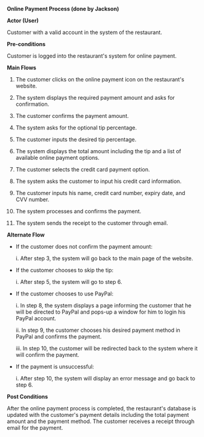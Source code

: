 **Online Payment Process (done by Jackson)**

**Actor (User)**

Customer with a valid account in the system of the restaurant.

**Pre-conditions**

Customer is logged into the restaurant's system for online payment.

**Main Flows**

1.  The customer clicks on the online payment icon on the restaurant's
    website.

2.  The system displays the required payment amount and asks for
    confirmation.

3.  The customer confirms the payment amount.

4.  The system asks for the optional tip percentage.

5.  The customer inputs the desired tip percentage.

6.  The system displays the total amount including the tip and a list of
    available online payment options.

7.  The customer selects the credit card payment option.

8.  The system asks the customer to input his credit card information.

9.  The customer inputs his name, credit card number, expiry date, and
    CVV number.

10. The system processes and confirms the payment.

11. The system sends the receipt to the customer through email.

**Alternate Flow**

-   If the customer does not confirm the payment amount:

    i.  After step 3, the system will go back to the main page of the
    website.

-   If the customer chooses to skip the tip:

    i.  After step 5, the system will go to step 6.

-   If the customer chooses to use PayPal:

    i.  In step 8, the system displays a page informing the customer
        that he will be directed to PayPal and pops-up a window for him
        to login his PayPal account.

    ii. In step 9, the customer chooses his desired payment method in
        PayPal and confirms the payment.

    iii. In step 10, the customer will be redirected back to the system
         where it will confirm the payment.

-   If the payment is unsuccessful:

    i.  After step 10, the system will display an error message and go
        back to step 6.

**Post Conditions**

After the online payment process is completed, the restaurant's database
is updated with the customer's payment details including the total
payment amount and the payment method. The customer receives a receipt
through email for the payment.
